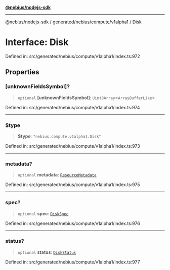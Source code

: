[**@nebius/nodejs-sdk**](../../../../../README.md)

---

[@nebius/nodejs-sdk](../../../../../README.md) / [generated/nebius/compute/v1alpha1](../README.md) / Disk

# Interface: Disk

Defined in: src/generated/nebius/compute/v1alpha1/index.ts:972

## Properties

### \[unknownFieldsSymbol\]?

> `optional` **\[unknownFieldsSymbol\]**: `Uint8Array`\<`ArrayBufferLike`\>

Defined in: src/generated/nebius/compute/v1alpha1/index.ts:974

---

### $type

> **$type**: `"nebius.compute.v1alpha1.Disk"`

Defined in: src/generated/nebius/compute/v1alpha1/index.ts:973

---

### metadata?

> `optional` **metadata**: [`ResourceMetadata`](../../../common/v1/interfaces/ResourceMetadata.md)

Defined in: src/generated/nebius/compute/v1alpha1/index.ts:975

---

### spec?

> `optional` **spec**: [`DiskSpec`](DiskSpec.md)

Defined in: src/generated/nebius/compute/v1alpha1/index.ts:976

---

### status?

> `optional` **status**: [`DiskStatus`](DiskStatus.md)

Defined in: src/generated/nebius/compute/v1alpha1/index.ts:977
